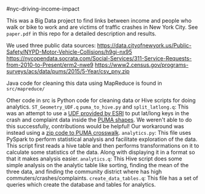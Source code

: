 #nyc-driving-income-impact

This was a Big Data project to find links between income and people who walk or bike to work and are victims of traffic crashes in New York City. See `paper.pdf` in this repo for a detailed description and results.

We used three public data sources:
https://data.cityofnewyork.us/Public-Safety/NYPD-Motor-Vehicle-Collisions/h9gi-nx95
https://nycopendata.socrata.com/Social-Services/311-Service-Requests-from-2010-to-Present/erm2-nwe9
https://www2.census.gov/programs-surveys/acs/data/pums/2015/5-Year/csv_pny.zip

Java code for cleaning this data using MapReduce is found in `src/mapreduce/`

Other code in src is Python code for cleaning data or Hive scripts for doing analytics.
`ST_Geometry_UDF.q` `puma_to_hive.py` and `split_latlong.q`: This was an attempt to use a [UDF provided by ESRI](https://github.com/Esri/spatial-framework-for-hadoop) to put lat/long keys in the crash and complaint data inside the [PUMA shapes](https://www.census.gov/geo/reference/puma.html). We weren't able to do this successfully, contributions would be helpful! Our workaround was instead using a [zip code to PUMA crosswalk](https://www.baruch.cuny.edu/confluence/display/geoportal/NYC+Geographies).
`analytics.py`: This file uses PySpark to perform statistical analysis and facilitate exploration of the data. This script first reads a hive table and then performs transformations on it to calculate some statistics of the data. Along with displaying it in a format so that it makes analysis easier.
`analytics.q`: This Hive script does some simple analysis on the analytic table like sorting, finding the mean of the three data, and finding the community district where has high commuters/crashes/complaints.
`create_data_tables.q`: This file has a set of queries which create the database and tables for analytics.
